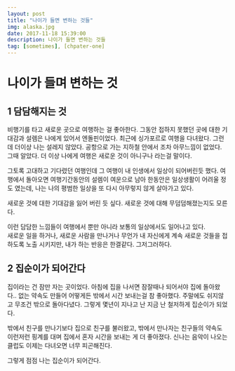 ```yaml
---
layout: post
title: "나이가 들면 변하는 것들"
img: alaska.jpg
date: 2017-11-18 15:39:00 
description: 나이가 들면 변하는 것들
tag: [sometimes], [chpater-one]
---
```



# 나이가 들며 변하는 것 

## 1 담담해지는 것 

비행기를 타고 새로운 곳으로 여행하는 걸 좋아한다. 
그동안 접하지 못했던 곳에 대한 기대감과 설렘은 나에게 있어서 엔돌핀이었다. 
최근에 싱가포르로 여행을 다녀왔다. 
그런데 더이상 나는 설레지 않았다. 공항으로 가는 지하철 안에서 조차 아무느낌이 없었다. 그때 알았다. 더 이상 나에게 여행은 새로운 것이 아니구나 라는걸 말이다.

그토록 고대하고 기다렸던 여행인데 그 여행이 내 인생에서 일상이 되어버린듯 했다. 
여행에서 돌아오면 여행기간동안의 설렘이 여운으로 남아 한동안은 일상생활이 어려울 정도 였는데, 나는 나의 평범한 일상을 또 다시 아무렇지 않게 살아가고 있다. 

새로운 것에 대한 기대감을 잃어 버린 듯 싶다. 
새로운 것에 대해 무덤덤해졌는지도 모른다. 

이런 담담한 느낌들이 여행에서 뿐만 아니라 보통의 일상에서도 일어나고 있다.  
새로운 일을 하거나, 새로운 사람을 만나거나 무언가 내 자신에게 계속 새로운 것들을 접하도록 노출 시키지만, 내가 하는 반응은 한결같다. 그저그러하다. 




## 2 집순이가 되어간다

집이라는 건 잠만 자는 곳이었다. 아침에 집을 나서면 잠잘때나 되어서야 집에 돌아왔다.. 없는 약속도 만들어 어떻게든 밖에서 시간 보내는걸 참 좋아했다. 
주말에도 쉬지않고 무조건 밖으로 돌아다녔다. 그렇게 몇년이 지나고 난 지금 난 철저하게 집순이가 되었다. 

밖에서 친구를 만나기보다 집으로 친구를 불러왔고, 밖에서 만나자는 친구들의 약속도 이런저런 핑계를 대며 집에서 혼자 시간을 보내는 게 더 좋아졌다. 
신나는 음악이 나오는 클럽도 이제는 다녀오면 너무 피곤해진다. 

그렇게 점점 나는 집순이가 되어간다.

